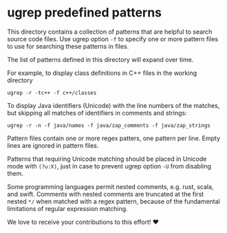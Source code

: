 ugrep predefined patterns
=========================

This directory contains a collection of patterns that are helpful to search
source code files.  Use ugrep option `-f` to specify one or more pattern files
to use for searching these patterns in files.

The list of patterns defined in this directory will expand over time.

For example, to display class definitions in C++ files in the working directory

    ugrep -r -tc++ -f c++/classes

To display Java identifiers (Unicode) with the line numbers of the matches, but
skipping all matches of identifiers in comments and strings:

    ugrep -r -n -f java/names -f java/zap_comments -f java/zap_strings

Pattern files contain one or more regex patters, one pattern per line.  Empty
lines are ignored in pattern files.

Patterns that requiring Unicode matching should be placed in Unicode mode with
`(?u:X)`, just in case to prevent ugrep option `-U` from disabling them.

Some programming languages permit nested comments, e.g. rust, scala, and swift.
Comments with nested comments are truncated at the first nested `*/` when
matched with a regex pattern, because of the fundamental limitations of regular
expression matching.

We love to receive your contributions to this effort! ❤️
